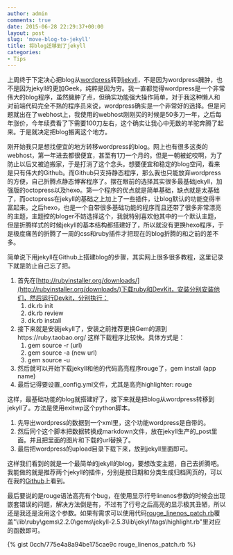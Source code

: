 ```yaml
---
author: admin
comments: true
date: 2015-06-28 22:29:37+00:00
layout: post
slug: 'move-blog-to-jekyll'
title: 将blog迁移到了jekyll
categories:
- Tips
---
```


上周终于下定决心把blog从[wordpress](http://0cch.net)转到[jekyll](http://0cch.com)，不是因为wordpress臃肿，也不是因为jekyll的更加Geek，纯粹是因为穷。我一直都觉得wordpress是一个非常伟大的blog程序，虽然臃肿了点，但确实功能强大操作简单，对于我这种懒人和对前端代码完全不熟的程序员来说，wordpress确实是一个非常好的选择。但是问题就出在了webhost上，我使用的webhost刚刚买的时候是50多刀一年，之后每年涨价，今年续费看了下需要100刀左右，这个确实让我心中无数的羊驼奔腾了起来。于是就决定把blog搬离这个地方。

刚开始我只是想找便宜的地方转移wordpress的blog。网上也有很多这类的webhost，第一年进去都很便宜，甚至有1刀一个月的。但是一朝被蛇咬啊，为了防止以后又被迫搬家，于是打消了这个念头。想要便宜和稳定的blog空间，看来是只有伟大的Github。而Github只支持静态程序，那么我也只能放弃wordpress的方便，自己折腾点静态博客程序了。摆在眼前的选择其实很多最基础jekyll，加强版的octopress以及hexo。第一个程序的优点就是简单基础，缺点就是太基础了，而octopress在jekyll的基础之上加上了一些插件，让blog默认的功能变得丰富起来。之后hexo，也是一个自带很多基础功能的程序而且还带了很多非常漂亮的主题，主题控的bloger不妨选择这个，我就特别喜欢他其中的一个默认主题，但是折腾样式的时候jekyll的基本结构都搭建好了，所以就没有更换hexo程序，于是极度痛苦的折腾了一周的css和ruby插件才把现在的blog折腾的和之前的差不多。

简单说下用jekyll在Github上搭建blog的步骤，其实网上很多很多教程，这里记录下就是防止自己忘了把。  
1. 首先在[http://rubyinstaller.org/downloads/](http://rubyinstaller.org/downloads/)下载ruby和DevKit，安装分别安装他们，然后运行Devkit，分别执行：    
	1) dk.rb init  
	2) dk.rb review  
	3) dk.rb install  
2. 接下来就是安装jekyll了，安装之前推荐更换Gem的源到https://ruby.taobao.org/ 这样下载程序比较快。具体方式是：  
	1) gem source -r (url)  
	2) gem source -a (new url)  
	3) gem source -u  
3. 然后就可以开始下载jekyll和他的代码高亮程序rouge了，gem install (app name)  
4. 最后记得要设置_config.yml文件，尤其是高亮highlighter: rouge

这样，最基础功能的blog就搭建好了，接下来就是把blog从wordpress转移到jekyll了。方法是使用exitwp这个python脚本。  
1. 先导出wordpress的数据到一个xml里，这个功能wordpress是自带的。  
2. 然后同个这个脚本把数据转换成markdown文件，放在jekyll生产的_post里面。并且把里面的图片和下载的url替换了。  
3. 最后把wordpress的upload目录下载下来，放到jekyll里面即可。

这样我们看到的就是一个最简单的jekyll的blog，要想改变主题，自己去折腾吧。我能做的就是推荐两个jekyll的插件，分别是按日期和分类生成归档网页的，可以在我的[Github](https://github.com/0cch/0CChBlog/tree/master/_plugins)上看到。

最后要说的是rouge语法高亮有个bug，在使用显示行号linenos参数的时候会出现嵌套错误的问题，解决方法倒是有，不过有了行号之后高亮的显示极其丑陋，所以还是我还是没用这个参数。如果有需求可以使用代码[rouge_linenos_patch.rb](https://gist.github.com/0cch/775e4a8a94be175cae9c)覆盖"\\lib\ruby\gems\2.2.0\gems\jekyll-2.5.3\lib\jekyll\tags\highlight.rb"里对应的函数即可。

{% gist 0cch/775e4a8a94be175cae9c rouge_linenos_patch.rb %}